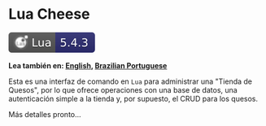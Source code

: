 # Lua Cheese

[![Lua 5.4.3](./assets/lua.svg)](https://www.lua.org/)

**Lea también en: [English](../README.md), [Brazilian Portuguese](./README.PT-BR.md)**

Esta es una interfaz de comando en `Lua` para administrar una "Tienda de Quesos", por lo que ofrece operaciones con una base de datos, una autenticación simple a la tienda y, por supuesto, el CRUD para los quesos.

Más detalles pronto...
